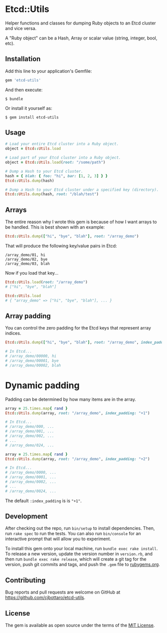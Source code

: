 # Etcd::Utils

Helper functions and classes for dumping Ruby objects to an Etcd cluster and vice versa.

A "Ruby object" can be a Hash, Array or scalar value (string, integer, bool, etc).

## Installation

Add this line to your application's Gemfile:

```ruby
gem 'etcd-utils'
```

And then execute:

    $ bundle

Or install it yourself as:

    $ gem install etcd-utils

## Usage

```ruby
# Load your entire Etcd cluster into a Ruby object.
object = Etcd::Utils.load

# Load part of your Etcd cluster into a Ruby object.
object = Etcd::Utils.load(root: "/some/path")

# Dump a Hash to your Etcd cluster.
hash = { blah: { foo: "hi", bar: [1, 2, 3] } }
Etcd::Utils.dump(hash)

# Dump a Hash to your Etcd cluster under a specified key (directory).
Etcd::Utils.dump(hash, root: "/blah/test")
```

## Arrays

The entire reason why I wrote this gem is because of how I want arrays
to be handled. This is best shown with an example:

```ruby
Etcd::Utils.dump(["hi", "bye", "blah"], root: "/array_demo")
```

That will produce the following key/value pairs in Etcd:

```
/array_demo/01, hi
/array_demo/02, bye
/array_demo/03, blah
```

Now if you load that key...

```ruby
Etcd::Utils.load(root: "/array_demo")
# ["hi", "bye", "blah"]

Etcd::Utils.load
# { "array_demo" => ["hi", "bye", "blah"], ... }
```

## Array padding

You can control the zero padding for the Etcd keys that represent array indices.

```ruby
Etcd::Utils.dump(["hi", "bye", "blah"], root: "/array_demo", index_padding: 5)

# In Etcd...
# /array_demo/00000, hi
# /array_demo/00001, bye
# /array_demo/00002, blah
```

# Dynamic padding

Padding can be determined by how many items are in the array.

```ruby
array = 25.times.map{ rand }
Etcd::Utils.dump(array, root: "/array_demo", index_padding: "+1")

# In Etcd...
# /array_demo/000, ...
# /array_demo/001, ...
# /array_demo/002, ...
# ...
# /array_demo/024, ...

array = 25.times.map{ rand }
Etcd::Utils.dump(array, root: "/array_demo", index_padding: "+2")

# In Etcd...
# /array_demo/0000, ...
# /array_demo/0001, ...
# /array_demo/0002, ...
# ...
# /array_demo/0024, ...
```

The default `:index_padding` is is `"+1"`.

## Development

After checking out the repo, run `bin/setup` to install dependencies. Then, run `rake spec` to run the tests. You can also run `bin/console` for an interactive prompt that will allow you to experiment.

To install this gem onto your local machine, run `bundle exec rake install`. To release a new version, update the version number in `version.rb`, and then run `bundle exec rake release`, which will create a git tag for the version, push git commits and tags, and push the `.gem` file to [rubygems.org](https://rubygems.org).

## Contributing

Bug reports and pull requests are welcome on GitHub at https://github.com/cjbottaro/etcd-utils.


## License

The gem is available as open source under the terms of the [MIT License](http://opensource.org/licenses/MIT).

